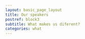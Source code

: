 ```yaml
---
layout: basic_page_layout
title: Our speakers
postref: block3
subtitle: What makes us diferent?
categories: what
---
```

